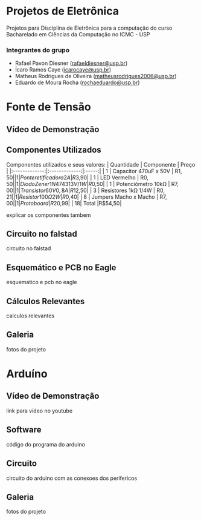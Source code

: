 # Projetos de Eletrônica
Projetos para Disciplina de Eletrônica para a computação do curso Bacharelado em Ciências da Computação no ICMC - USP
### Integrantes do grupo
 - Rafael Pavon Diesner (rafaeldiesner@usp.br)
 - Ícaro Ramos Caye (icarocaye@usp.br)
 - Matheus Rodrigues de Oliveira (matheusrodrigues2006@usp.br)
 - Eduardo de Moura Rocha (rochaeduardo@usp.br)

# Fonte de Tensão
## Vídeo de Demonstração
## Componentes Utilizados
Componentes utilizados e seus valores:
|  Quantidade   |  Componente   | Preço |
|:-------------:|:-------------:|:-----:|
| 1     | Capacitor 470uF x 50V | R$1,50|
| 1     | Ponte retificadora 2A | R$3,90|
| 1     | LED Vermelho          | R$0,50|
| 1  | Diodo Zener 1N4743 13V/1W| R$0,50|
| 1    | Potenciômetro 10kΩ     | R$7,00|
| 1 | Transistor 60V 0,8A       |R$12,50|
| 3 | Resistores 1kΩ 1/4W       | R$0,21|
| 1 | Resistor 100Ω 2W          | R$0,40|
| 8 | Jumpers Macho x Macho     | R$7,00|
| 1 | Protoboard                |R$20,99|
| 18| Total                     |R$54,50|

explicar os componentes tambem
## Circuito no falstad
circuito no falstad
## Esquemático e PCB no Eagle
esquematico e pcb no eagle
## Cálculos Relevantes
calculos relevantes
## Galeria
fotos do projeto


# Arduíno
## Vídeo de Demonstração
link para vídeo no youtube
## Software
código do programa do arduino
## Circuito
circuito do arduino com as conexoes dos perifericos
## Galeria
fotos do projeto
